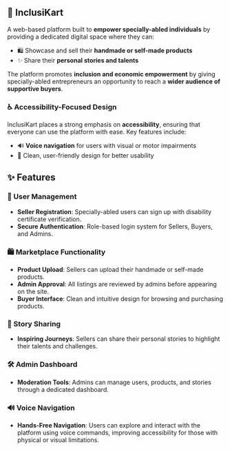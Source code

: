 ## 🧩 InclusiKart

 A web-based platform built to **empower specially-abled individuals** by providing a dedicated digital space where they can:

- 🛍️ Showcase and sell their **handmade or self-made products**
- ✨ Share their **personal stories and talents**

The platform promotes **inclusion and economic empowerment** by giving specially-abled entrepreneurs an opportunity to reach a **wider audience of supportive buyers**.

### ♿ Accessibility-Focused Design

InclusiKart places a strong emphasis on **accessibility**, ensuring that everyone can use the platform with ease. Key features include:

- 🔊 **Voice navigation** for users with visual or motor impairments  
- 🎨 Clean, user-friendly design for better usability

## ✨ Features

### 👤 User Management
- **Seller Registration**: Specially-abled users can sign up with disability certificate verification.
- **Secure Authentication**: Role-based login system for Sellers, Buyers, and Admins.

### 🛍️ Marketplace Functionality
- **Product Upload**: Sellers can upload their handmade or self-made products.
- **Admin Approval**: All listings are reviewed by admins before appearing on the site.
- **Buyer Interface**: Clean and intuitive design for browsing and purchasing products.

### 📖 Story Sharing
- **Inspiring Journeys**: Sellers can share their personal stories to highlight their talents and challenges.

### 🛠️ Admin Dashboard
- **Moderation Tools**: Admins can manage users, products, and stories through a dedicated dashboard.

### 🔊 Voice Navigation
- **Hands-Free Navigation**: Users can explore and interact with the platform using voice commands, improving accessibility for those with physical or visual limitations.


